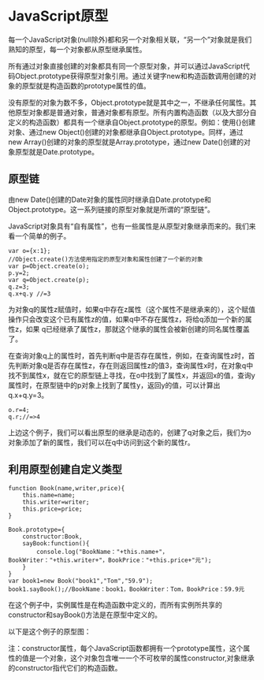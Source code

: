 # JavaScript原型

每一个JavaScript对象(null除外)都和另一个对象相关联，“另一个”对象就是我们熟知的原型，每一个对象都从原型继承属性。

所有通过对象直接创建的对象都具有同一个原型对象，并可以通过JavaScript代码Object.prototype获得原型对象引用。通过关键字new和构造函数调用创建的对象的原型就是构造函数的prototype属性的值。

没有原型的对象为数不多，Object.prototype就是其中之一，不继承任何属性。其他原型对象都是普通对象，普通对象都有原型。所有内置构造函数（以及大部分自定义的构造函数）都具有一个继承自Object.prototype的原型。例如：使用{}创建对象、通过new Object()创建的对象都继承自Object.prototype。同样，通过new Array()创建的对象的原型就是Array.prototype，通过new Date()创建的对象原型就是Date.prototype。

## 原型链
由new Date()创建的Date对象的属性同时继承自Date.prototype和Object.prototype。这一系列链接的原型对象就是所谓的“原型链”。

JavaScript对象具有“自有属性”，也有一些属性是从原型对象继承而来的。我们来看一个简单的例子。

```
var o={x:1};
//Object.create()方法使用指定的原型对象和属性创建了一个新的对象
var p=Object.create(o);
p.y=2;
var q=Object.create(p);
q.z=3;
q.x+q.y //=3
```
为对象q的属性z赋值时，如果q中存在z属性（这个属性不是继承来的），这个赋值操作只会改变这个已有属性z的值，如果q中不存在属性z，将给q添加一个新的属性z，如果
q已经继承了属性z，那就这个继承的属性会被新创建的同名属性覆盖了。

在查询对象q上的属性时，首先判断q中是否存在属性，例如，在查询属性z时，首先判断对象q是否存在属性z，存在则返回属性z的值3，查询属性x时，在对象q中找不到属性x，就在它的原型链上寻找，在o中找到了属性x，并返回x的值，查询y属性时，在原型链中的p对象上找到了属性y，返回y的值，可以计算出q.x+q.y=3。


```
o.r=4;
q.r;//=>4
```
上边这个例子，我们可以看出原型的继承是动态的，创建了q对象之后，我们为o对象添加了新的属性，我们可以在q中访问到这个新的属性r。

## 利用原型创建自定义类型


```
function Book(name,writer,price){
    this.name=name;
    this.writer=writer;
    this.price=price;
}

Book.prototype={
    constructor:Book,
    sayBook:function(){
        console.log("BookName："+this.name+"，BookWriter："+this.writer+"，BookPrice："+this.price+"元");
    }
}
var book1=new Book("book1","Tom","59.9");
book1.sayBook();//BookName：book1，BookWriter：Tom，BookPrice：59.9元
```
在这个例子中，实例属性是在构造函数中定义的，而所有实例所共享的constructor和sayBook()方法是在原型中定义的。

以下是这个例子的原型图：

注：constructor属性，每个JavaScript函数都拥有一个prototype属性，这个属性的值是一个对象，这个对象包含唯一一个不可枚举的属性constructor,对象继承的constructor指代它们的构造函数。




